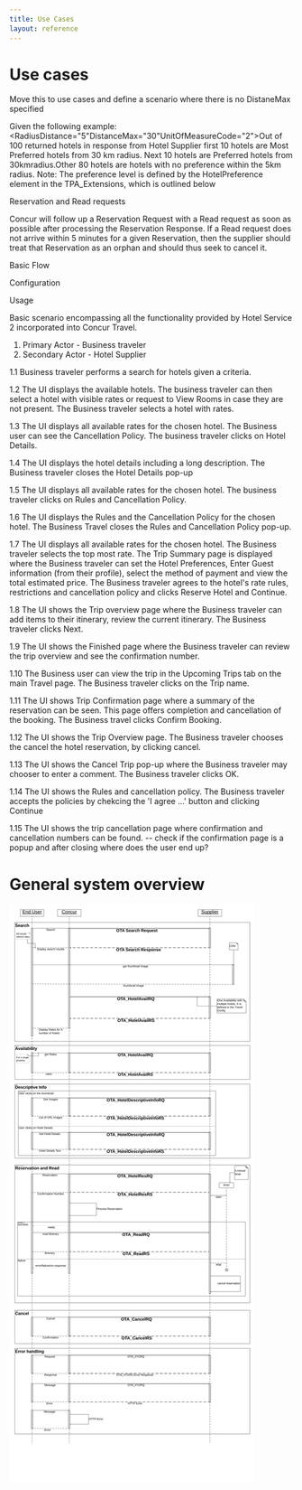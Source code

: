 ```yaml
---
title: Use Cases
layout: reference
---
```




# Use cases


Move this to use cases and define a scenario where there is no DistaneMax specified

Given the following example: <RadiusDistance="5"DistanceMax="30"UnitOfMeasureCode="2">Out of 100 returned hotels in response from Hotel Supplier first 10 hotels are Most Preferred hotels from 30 km radius. Next 10 hotels are Preferred hotels from 30kmradius.Other 80 hotels are hotels with no preference within the 5km radius. Note: The preference level is defined by the HotelPreference element in the TPA_Extensions, which is outlined below


Reservation and Read requests

Concur will follow up a Reservation Request with a Read request as soon as possible after processing the Reservation Response. If a Read request does not arrive within 5 minutes for a given Reservation, then the supplier should treat that Reservation as an orphan and should thus seek to cancel it.



Basic Flow

Configuration


Usage

Basic scenario encompassing all the functionality provided by Hotel Service 2 incorporated into Concur Travel. 

1. Primary Actor - Business traveler
2. Secondary Actor - Hotel Supplier


1.1 Business traveler performs a search for hotels given a criteria.  

1.2 The UI displays the available hotels.  The business traveler can then select a hotel with visible rates or request to View Rooms in case they are not present.  The Business traveler selects a hotel with rates.

1.3 The UI displays all available rates for the chosen hotel.  The Business user can see the Cancellation Policy.  The business traveler clicks on Hotel Details.

1.4 The UI displays the hotel details including a long description.  The Business traveler closes the Hotel Details pop-up

1.5 The UI displays all available rates for the chosen hotel. The business traveler clicks on Rules and Cancellation Policy.

1.6 The UI displays the Rules and the Cancellation Policy for the chosen hotel.  The Business Travel closes the Rules and Cancellation Policy pop-up.

1.7 The UI displays all available rates for the chosen hotel.  The Business traveler selects the top most rate.  The Trip Summary page is displayed where the Business traveler can set the Hotel Preferences, Enter Guest information (from their profile), select the method of payment and view the total estimated price.  The Business traveler agrees to the hotel's rate rules, restrictions and cancellation policy and clicks Reserve Hotel and Continue.

1.8 The UI shows the Trip overview page where the Business traveler can add items to their itinerary, review the current itinerary.  The Business traveler clicks Next.

1.9 The UI shows the Finished page where the Business traveler can review the trip overview and see the confirmation number.

1.10 The Business user can view the trip in the Upcoming Trips tab on the main Travel page.  The Business traveler clicks on the Trip name. <this needs to be Business traveler needs to confirm the booking>

1.11 The UI shows Trip Confirmation page where a summary of the reservation can be seen. This page offers completion and cancellation of the booking. The Business travel clicks Confirm Booking.

1.12 The UI shows the Trip Overview page.  The Business traveler chooses the cancel the hotel reservation, by clicking cancel.

1.13 The UI shows the Cancel Trip pop-up where the Business traveler may chooser to enter a comment. The Business traveler clicks OK.

1.14 The UI shows the Rules and cancellation policy.  The Business traveler accepts the policies by chekcing the 'I agree ...' button and clicking Continue

1.15 The UI shows the trip cancellation page where confirmation and cancellation numbers can be found.  <The Business traveler closes the pop-up and is now on the Trip page> -- check if the confirmation page is a popup and after closing where does the user end up?










 
# General system overview 

![./media/image1.png](./images/diagrams/hs2-sequence-diagram.png)
